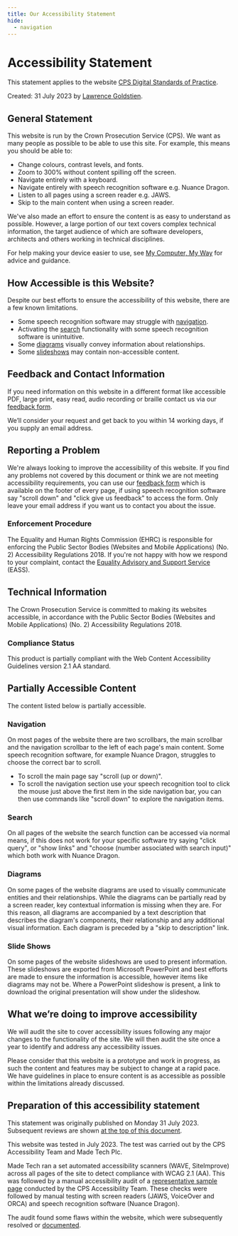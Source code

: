 ```yaml
---
title: Our Accessibility Statement
hide:
  - navigation
---
```


# Accessibility Statement

This statement applies to the website 
[CPS Digital Standards of Practice](https://cps-innovation.github.io/digital-sop/).

Created: 31 July 2023 by [Lawrence Goldstien](https://github.com/acodeninja).

<!--
When updating or reviewing add the following above this comment on a new line: 
Updated: <date> by [name](profile or mailto:email)
or
Reviewed: <date> by [name](profile or mailto:email)
-->

## General Statement

This website is run by the Crown Prosecution Service (CPS). We want as many people as possible to be able to use this
site. For example, this means you should be able to:

* Change colours, contrast levels, and fonts.
* Zoom to 300% without content spilling off the screen.
* Navigate entirely with a keyboard.
* Navigate entirely with speech recognition software e.g. Nuance Dragon.
* Listen to all pages using a screen reader e.g. JAWS.
* Skip to the main content when using a screen reader.

We've also made an effort to ensure the content is as easy to understand as possible. However, a large portion of our
text covers complex technical information, the target audience of which are software developers, architects and others
working in technical disciplines.

For help making your device easier to use, see [My Computer, My Way](https://mcmw.abilitynet.org.uk/) for advice and
guidance.

## How Accessible is this Website?

Despite our best efforts to ensure the accessibility of this website, there are a few known limitations.

* Some speech recognition software may struggle with [navigation](#navigation).
* Activating the [search](#search) functionality with some speech recognition software is unintuitive.
* Some [diagrams](#diagrams) visually convey information about relationships.
* Some [slideshows](#slide-shows) may contain non-accessible content.

## Feedback and Contact Information

If you need information on this website in a different format like accessible PDF, large print, easy read, audio 
recording or braille contact us via our [feedback form](https://forms.office.com/e/XeFfnLUaF2).

We’ll consider your request and get back to you within 14 working days, if you supply an email address.

## Reporting a Problem

We're always looking to improve the accessibility of this website. If you find any problems not covered by this document
or think we are not meeting accessibility requirements, you can use
our [feedback form](https://forms.office.com/e/XeFfnLUaF2) which is available on the footer of every page, if using
speech recognition software say "scroll down" and "click give us feedback" to access the form. Only leave your email
address if you want us to contact you about the issue.

### Enforcement Procedure

The Equality and Human Rights Commission (EHRC) is responsible for enforcing the Public Sector Bodies (Websites and 
Mobile Applications) (No. 2) Accessibility Regulations 2018. If you're not happy with how we respond to your complaint,
contact the [Equality Advisory and Support Service](https://www.equalityadvisoryservice.com/) (EASS).

## Technical Information

The Crown Prosecution Service is committed to making its websites accessible, in accordance with the Public Sector 
Bodies (Websites and Mobile Applications) (No. 2) Accessibility Regulations 2018.

### Compliance Status

This product is partially compliant with the Web Content Accessibility Guidelines version 2.1 AA standard.

## Partially Accessible Content

The content listed below is partially accessible.

### Navigation

On most pages of the website there are two scrollbars, the main scrollbar and the navigation scrollbar to the left of
each page's main content. Some speech recognition software, for example Nuance Dragon, struggles to choose
the correct bar to scroll.

* To scroll the main page say "scroll (up or down)".
* To scroll the navigation section use your speech recognition tool to click the mouse just above the first item in the
  side navigation bar, you can then use commands like "scroll down" to explore the navigation items.

### Search

On all pages of the website the search function can be accessed via normal means, if this does not work for your
specific software try saying "click query", or "show links" and "choose (number associated with search input)" which 
both work with Nuance Dragon.

### Diagrams

On some pages of the website diagrams are used to visually communicate entities and their relationships. While the 
diagrams can be partially read by a screen reader, key contextual information is missing when they are. For this reason,
all diagrams are accompanied by a text description that describes the diagram's components, their relationship and any
additional visual information. Each diagram is preceded by a "skip to description" link.

### Slide Shows

On some pages of the website slideshows are used to present information. These slideshows are exported from Microsoft 
PowerPoint and best efforts are made to ensure the information is accessible, however items like diagrams may not be.
Where a PowerPoint slideshow is present, a link to download the original presentation will show under the slideshow.

## What we’re doing to improve accessibility

We will audit the site to cover accessibility issues following any major changes to the functionality of the site. We 
will then audit the site once a year to identify and address any accessibility issues.

Please consider that this website is a prototype and work in progress, as such the content and features may be subject 
to change at a rapid pace. We have guidelines in place to ensure content is as accessible as possible within the 
limitations already discussed.

## Preparation of this accessibility statement

This statement was originally published on Monday 31 July 2023. Subsequent reviews are shown 
[at the top of this document](#accessibility-statement).

This website was tested in July 2023. The test was carried out by the CPS Accessibility Team and Made Tech Plc.

Made Tech ran a set automated accessibility scanners (WAVE, SiteImprove) across all pages of the site to detect 
compliance with WCAG 2.1 (AA). This was followed by a manual accessibility audit of a 
[representative sample page](../../../activities/documentation/kitchen-sink.md) conducted by the CPS Accessibility Team.
These checks were followed by manual testing with screen readers (JAWS, VoiceOver and ORCA) and speech recognition 
software (Nuance Dragon).

The audit found some flaws within the website, which were subsequently resolved or 
[documented](#partially-accessible-content). 

